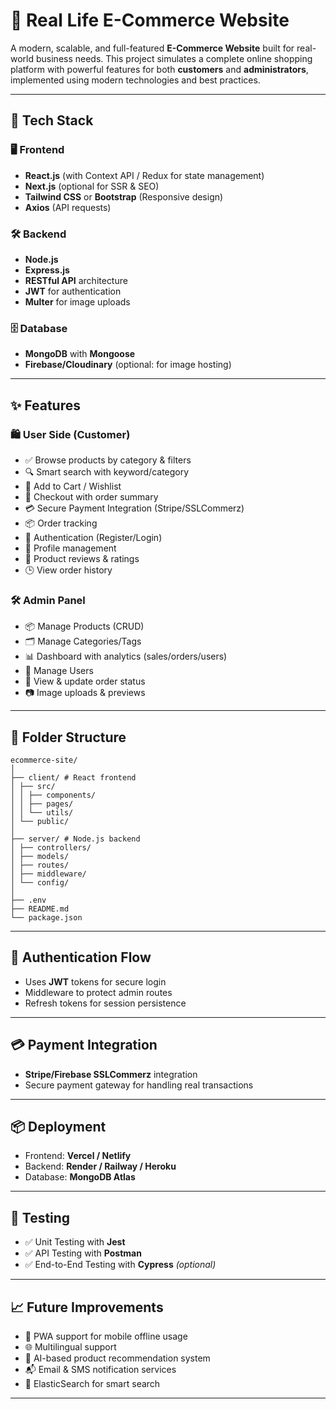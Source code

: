 # 🛒 Real Life E-Commerce Website

A modern, scalable, and full-featured **E-Commerce Website** built for real-world business needs. This project simulates a complete online shopping platform with powerful features for both **customers** and **administrators**, implemented using modern technologies and best practices.

---


## 🧰 Tech Stack

### 🖥️ Frontend
- **React.js** (with Context API / Redux for state management)
- **Next.js** (optional for SSR & SEO)
- **Tailwind CSS** or **Bootstrap** (Responsive design)
- **Axios** (API requests)

### 🛠️ Backend
- **Node.js**
- **Express.js**
- **RESTful API** architecture
- **JWT** for authentication
- **Multer** for image uploads

### 🗄️ Database
- **MongoDB** with **Mongoose**
- **Firebase/Cloudinary** (optional: for image hosting)

---

## ✨ Features

### 🛍️ User Side (Customer)
- ✅ Browse products by category & filters
- 🔍 Smart search with keyword/category
- 🛒 Add to Cart / Wishlist
- 🧾 Checkout with order summary
- 💳 Secure Payment Integration (Stripe/SSLCommerz)
- 📦 Order tracking
- 🔐 Authentication (Register/Login)
- 👤 Profile management
- 📝 Product reviews & ratings
- 🕒 View order history

### 🛠️ Admin Panel
- 📦 Manage Products (CRUD)
- 🗂️ Manage Categories/Tags
- 📊 Dashboard with analytics (sales/orders/users)
- 👥 Manage Users
- 📜 View & update order status
- 📷 Image uploads & previews

---

## 📁 Folder Structure
```
ecommerce-site/
│
├── client/ # React frontend
│ ├── src/
│ │ ├── components/
│ │ ├── pages/
│ │ └── utils/
│ └── public/
│
├── server/ # Node.js backend
│ ├── controllers/
│ ├── models/
│ ├── routes/
│ ├── middleware/
│ └── config/
│
├── .env
├── README.md
└── package.json
```
---

## 🔐 Authentication Flow

- Uses **JWT** tokens for secure login
- Middleware to protect admin routes
- Refresh tokens for session persistence

---

## 💳 Payment Integration

- **Stripe/Firebase SSLCommerz** integration
- Secure payment gateway for handling real transactions

---

## 📦 Deployment

- Frontend: **Vercel / Netlify**
- Backend: **Render / Railway / Heroku**
- Database: **MongoDB Atlas**

---

## 🧪 Testing

- ✅ Unit Testing with **Jest**
- ✅ API Testing with **Postman**
- ✅ End-to-End Testing with **Cypress** *(optional)*

---

## 📈 Future Improvements

- 📱 PWA support for mobile offline usage
- 🌐 Multilingual support
- 🧠 AI-based product recommendation system
- 📬 Email & SMS notification services
- 🔎 ElasticSearch for smart search

---